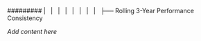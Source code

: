 ######### |   |   |   |   |   |   |   |   ├── Rolling 3-Year Performance Consistency

*Add content here*